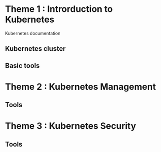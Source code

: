 # Theme 1 : Introrduction to Kubernetes
Kubernetes documentation
## Kubernetes cluster
## Basic tools
# Theme 2 : Kubernetes Management
## Tools
# Theme 3 : Kubernetes Security
## Tools
